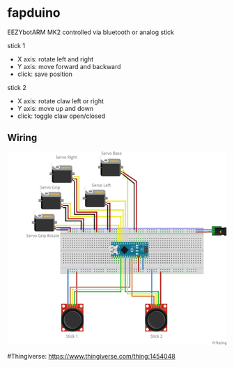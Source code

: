 # fapduino
EEZYbotARM MK2 controlled via bluetooth or analog stick

stick 1
 - X axis: rotate left and right
 - Y axis: move forward and backward
 - click: save position

stick 2
 - X axis: rotate claw left or right
 - Y axis: move up and down
 - click: toggle claw open/closed

 ## Wiring
 
![alt text](https://github.com/ezpzlmnsqz1337/fapduino/blob/master/schematics/fapduino_wiring_bb.png)

#Thingiverse:
https://www.thingiverse.com/thing:1454048